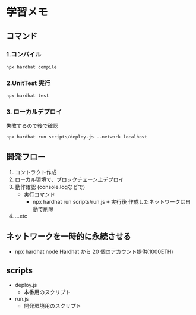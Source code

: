# 学習メモ
## コマンド
### 1.コンパイル
```
npx hardhat compile
```

### 2.UnitTest 実行
```
npx hardhat test
```

### 3. ローカルデプロイ
失敗するので後で確認
```
npx hardhat run scripts/deploy.js --network localhost
```

## 開発フロー
1. コントラクト作成
2. ローカル環境で、ブロックチェーン上デプロイ
3. 動作確認 (console.logなどで)
    - 実行コマンド
        - npx hardhat run scripts/run.js
        ※ 実行後 作成したネットワークは自動で削除
4. ...etc

## ネットワークを一時的に永続させる
- npx hardhat node
Hardhat から 20 個のアカウント提供(1000ETH)

## scripts
- deploy.js
    - 本番用のスクリプト
- run.js
    - 開発環境用のスクリプト